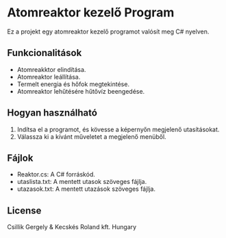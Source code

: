 # Atomreaktor kezelő Program

Ez a projekt egy atomreaktor kezelő programot valósít meg C# nyelven.

## Funkcionalitások

- Atomreakktor elindítása.
- Atomreaktor leállítása.
- Termelt energia és hőfok megtekintése.
- Atomreaktor lehűtésére hűtővíz beengedése.

## Hogyan használható

1. Indítsa el a programot, és kövesse a képernyőn megjelenő utasításokat.
2. Válassza ki a kívánt műveletet a megjelenő menüből.

## Fájlok

- Reaktor.cs: A C# forráskód.
- utaslista.txt: A mentett utasok szöveges fájlja.
- utazasok.txt: A mentett utazások szöveges fájlja.

## License

Csillik Gergely & Kecskés Roland kft. Hungary 
